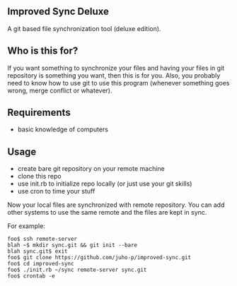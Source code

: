 Improved Sync Deluxe
--------------------

A git based file synchronization tool (deluxe edition).

Who is this for?
----------------

If you want something to synchronize your files and having your files in git
repository is something you want, then this is for you. Also, you probably need
to know how to use git to use this program (whenever something goes wrong,
merge conflict or whatever).

Requirements
------------

* basic knowledge of computers

Usage
-----

* create bare git repository on your remote machine
* clone this repo
* use init.rb to initialize repo locally (or just use your git skills)
* use cron to time your stuff

Now your local files are synchronized with remote repository. You can add other
systems to use the same remote and the files are kept in sync.

For example:

    foo$ ssh remote-server
    blah ~$ mkdir sync.git && git init --bare
    blah sync.git$ exit
    foo$ git clone https://github.com/juho-p/improved-sync.git
    foo$ cd improved-sync
    foo$ ./init.rb ~/sync remote-server sync.git
    foo$ crontab -e
